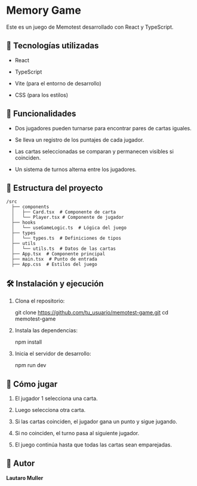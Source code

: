 # Memory Game

Este es un juego de Memotest desarrollado con React y TypeScript.

## 🚀 Tecnologías utilizadas

 - React
 
- TypeScript

- Vite (para el entorno de desarrollo)

- CSS (para los estilos)

## 📌 Funcionalidades

- Dos jugadores pueden turnarse para encontrar pares de cartas iguales.

- Se lleva un registro de los puntajes de cada jugador.

- Las cartas seleccionadas se comparan y permanecen visibles si coinciden.

- Un sistema de turnos alterna entre los jugadores.

## 📂 Estructura del proyecto

    /src
      ├── components
      │   ├── Card.tsx  # Componente de carta
      │   └── Player.tsx # Componente de jugador
      ├── hooks
      │   └── useGameLogic.ts  # Lógica del juego
      ├── types
      │   └── types.ts  # Definiciones de tipos
      ├── utils
      │   └── utils.ts  # Datos de las cartas
      ├── App.tsx  # Componente principal
      ├── main.tsx  # Punto de entrada
      ├── App.css  # Estilos del juego

## 🛠 Instalación y ejecución

 1. Clona el repositorio:

    git clone https://github.com/tu_usuario/memotest-game.git
    cd memotest-game

 2. Instala las dependencias:

    npm install

3. Inicia el servidor de desarrollo:

    npm run dev

## 📖 Cómo jugar

1. El jugador 1 selecciona una carta.

2. Luego selecciona otra carta.

3. Si las cartas coinciden, el jugador gana un punto y sigue jugando.

4. Si no coinciden, el turno pasa al siguiente jugador.

5. El juego continúa hasta que todas las cartas sean emparejadas.

## 📝 Autor

**Lautaro Muller**
